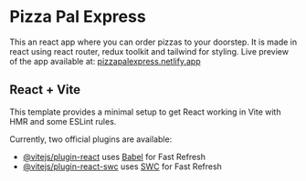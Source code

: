 # Pizza Pal Express

This an react app where you can order pizzas to your doorstep.
It is made in react using react router, redux toolkit and tailwind for styling.
Live preview of the app available at: [pizzapalexpress.netlify.app](https://pizzapalexpress.netlify.app)

## React + Vite

This template provides a minimal setup to get React working in Vite with HMR and some ESLint rules.

Currently, two official plugins are available:

- [@vitejs/plugin-react](https://github.com/vitejs/vite-plugin-react/blob/main/packages/plugin-react/README.md) uses [Babel](https://babeljs.io/) for Fast Refresh
- [@vitejs/plugin-react-swc](https://github.com/vitejs/vite-plugin-react-swc) uses [SWC](https://swc.rs/) for Fast Refresh
